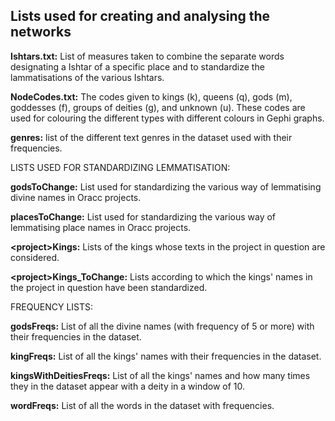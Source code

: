 ## Lists used for creating and analysing the networks

<b>Ishtars.txt:</b> List of measures taken to combine the separate words designating a Ishtar of a specific place and to standardize the lammatisations of the various Ishtars.

<b>NodeCodes.txt:</b> The codes given to kings (k), queens (q), gods (m), goddesses (f), groups of deities (g), and unknown (u). These codes are used for colouring the different types with different colours in Gephi graphs.

<b>genres:</b> list of the different text genres in the dataset used with their frequencies.

LISTS USED FOR STANDARDIZING LEMMATISATION:

<b>godsToChange:</b> List used for standardizing the various way of lemmatising divine names in Oracc projects.

<b>placesToChange:</b> List used for standardizing the various way of lemmatising place names in Oracc projects.

<b>\<project\>Kings:</b> Lists of the kings whose texts in the project in question are considered.
  
<b>\<project\>Kings_ToChange:</b> Lists according to which the kings' names in the project in question have been standardized.
  
FREQUENCY LISTS:

<b>godsFreqs:</b> List of all the divine names (with frequency of 5 or more) with their frequencies in the dataset.

<b>kingFreqs:</b> List of all the kings' names with their frequencies in the dataset.

<b>kingsWithDeitiesFreqs:</b> List of all the kings' names and how many times they in the dataset appear with a deity in a window of 10.

<b>wordFreqs:</b> List of all the words in the dataset with frequencies.


